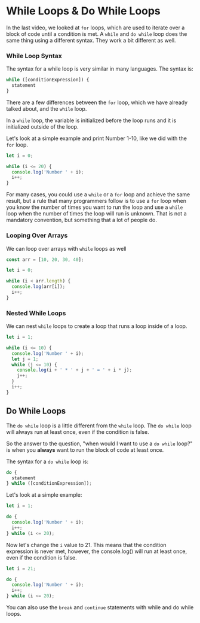 # While Loops & Do While Loops

In the last video, we looked at `for` loops, which are used to iterate over a block of code until a condition is met. A `while` and `do while` loop does the same thing using a different syntax. They work a bit different as well.

### While Loop Syntax

The syntax for a while loop is very similar in many languages. The syntax is:

```JavaScript
while ([conditionExpression]) {
  statement
}
```

There are a few differences between the `for` loop, which we have already talked about, and the `while` loop.

In a `while` loop, the variable is initialized before the loop runs and it is initialized outside of the loop.

Let's look at a simple example and print Number 1-10, like we did with the `for` loop.

```JavaScript
let i = 0;

while (i <= 20) {
  console.log('Number ' + i);
  i++;
}
```

For many cases, you could use a `while` or a `for` loop and achieve the same result, but a rule that many programmers follow is to use a `for` loop when you know the number of times you want to run the loop and use a `while` loop when the number of times the loop will run is unknown. That is not a mandatory convention, but something that a lot of people do.

### Looping Over Arrays

We can loop over arrays with `while` loops as well

```JavaScript
const arr = [10, 20, 30, 40];

let i = 0;

while (i < arr.length) {
  console.log(arr[i]);
  i++;
}
```

### Nested While Loops

We can nest `while` loops to create a loop that runs a loop inside of a loop.

```JavaScript
let i = 1;

while (i <= 10) {
  console.log('Number ' + i);
  let j = 1;
  while (j <= 10) {
    console.log(i + ' * ' + j + ' = ' + i * j);
    j++;
  }
  i++;
}
```

## Do While Loops

The `do while` loop is a little different from the `while` loop. The `do while` loop will always run at least once, even if the condition is false.

So the answer to the question, "when would I want to use a `do while` loop?" is when you **always** want to run the block of code at least once.

The syntax for a `do while` loop is:

```JavaScript
do {
  statement
} while ([conditionExpression]);
```

Let's look at a simple example:

```JavaScript
let i = 1;

do {
  console.log('Number ' + i);
  i++;
} while (i <= 20);
```

Now let's change the `i` value to 21. This means that the condition expression is never met, however, the console.log() will run at least once, even if the condition is false.

```JavaScript
let i = 21;

do {
  console.log('Number ' + i);
  i++;
} while (i <= 20);
```

You can also use the `break` and `continue` statements with while and do while loops.
